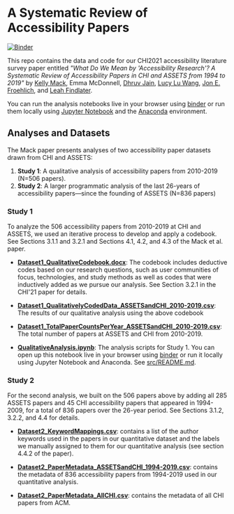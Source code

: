 # A Systematic Review of Accessibility Papers
[![Binder](https://mybinder.org/badge_logo.svg)](https://mybinder.org/v2/gh/makeabilitylab/accessibility-literature-survey/HEAD)

This repo contains the data and code for our CHI2021 accessibility literature survey paper entitled *"What Do We Mean by 'Accessibility Research'? A Systematic Review of Accessibility Papers in CHI and ASSETS from 1994 to 2019"* by [Kelly Mack](https://kmack3.github.io/), Emma McDonnell, [Dhruv Jain](https://homes.cs.washington.edu/~djain/), [Lucy Lu Wang](https://www.llwang.net/), [Jon E. Froehlich](https://jonfroehlich.github.io/), and [Leah Findlater](https://www.hcde.washington.edu/findlater).

You can run the analysis notebooks live in your browser using [binder](https://mybinder.org/v2/gh/makeabilitylab/accessibility-literature-survey/HEAD) or run them locally using [Jupyter Notebook](https://jupyter.org/) and the [Anaconda](https://www.anaconda.com/) environment.

## Analyses and Datasets
The Mack paper presents analyses of two accessibility paper datasets drawn from CHI and ASSETS:

1. **Study 1**: A qualitative analysis of accessibility papers from 2010-2019 (N=506 papers).
2. **Study 2**: A larger programmatic analysis of the last 26-years of accessibility papers—since the founding of ASSETS (N=836 papers)

### Study 1
To analyze the 506 accessibility papers from 2010-2019 at CHI and ASSETS, we used an iterative process to develop and apply a codebook. See Sections 3.1.1 and 3.2.1 and Sections 4.1, 4.2, and 4.3 of the Mack et al. paper.

- **[Dataset1_QualitativeCodebook.docx](/datasets/Dataset1_QualitativeCodebook.docx)**: The codebook includes deductive codes based on our research questions, such as user communities of focus, technologies, and study methods as well as codes that were inductively added as we pursue our analysis. See Section 3.2.1 in the CHI'21 paper for details.

- **[Dataset1_QualitativelyCodedData_ASSETSandCHI_2010-2019.csv](/datasets/Dataset1_QualitativelyCodedData_ASSETSandCHI_2010-2019.csv)**: The results of our qualitative analysis using the above codebook

- **[Dataset1_TotalPaperCountsPerYear_ASSETSandCHI_2010-2019.csv](/datasets/Dataset1_TotalPaperCountsPerYear_ASSETSandCHI_2010-2019.csv)**: The total number of papers at ASSETS and CHI from 2010-2019.

- **[QualitativeAnalysis.ipynb](/src/QualitativeAnalysis.ipynb)**: The analysis scripts for Study 1. You can open up this notebook live in your browser using [binder](https://mybinder.org/v2/gh/makeabilitylab/accessibility-literature-survey/8427cee3d61113ed5305fdc9051fd2cca5b8841a?filepath=src%2FQualitativeAnalysis.ipynb) or run it locally using Jupyter Notebook and Anaconda. See [src/README.md](/src).

### Study 2
For the second analysis, we built on the 506 papers above by adding all 285 ASSETS papers and 45 CHI accessibility papers that appeared in 1994-2009, for a total of 836 papers over the 26-year period. See Sections 3.1.2, 3.2.2, and 4.4 for details.

- **[Dataset2_KeywordMappings.csv](/datasets/Dataset2_KeywordMappings.csv)**: contains a list of the author keywords used in the papers in our quantitative dataset and the labels we manually assigned to them for our quantitative analysis (see section 4.4.2 of the paper).

- **[Dataset2_PaperMetadata_ASSETSandCHI_1994-2019.csv](/datasets/Dataset2_PaperMetadata_ASSETSandCHI_1994-2019.csv)**: contains the metadata of 836 accessibility papers from 1994-2019 used in our quantitative analysis.

- **[Dataset2_PaperMetadata_AllCHI.csv](/datasets/Dataset2_PaperMetadata_AllCHI.csv)**: contains the metadata of all CHI papers from ACM.

